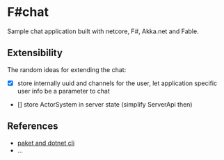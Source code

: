 # F#chat

Sample chat application built with netcore, F#, Akka.net and Fable.

## Extensibility

The random ideas for extending the chat:

* [x] store internally uuid and channels for the user, let application specific user info be a parameter to chat
* [] store ActorSystem in server state (simplify ServerApi then)




## References

* [paket and dotnet cli](https://fsprojects.github.io/Paket/paket-and-dotnet-cli.html)
* ...
